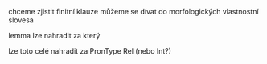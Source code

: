 chceme zjistit finitní klauze
můžeme se dívat do morfologických vlastnostní slovesa


lemma lze nahradit za který

lze toto celé nahradit za PronType Rel (nebo Int?)
